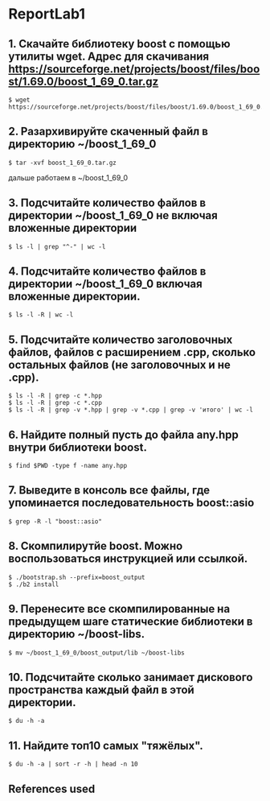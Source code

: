 # ReportLab1

## 1. Скачайте библиотеку boost с помощью утилиты wget. Адрес для скачивания https://sourceforge.net/projects/boost/files/boost/1.69.0/boost_1_69_0.tar.gz
```
$ wget https://sourceforge.net/projects/boost/files/boost/1.69.0/boost_1_69_0.tar.gz
```
## 2. Разархивируйте скаченный файл в директорию ~/boost_1_69_0
```
$ tar -xvf boost_1_69_0.tar.gz
```
дальше работаем в ~/boost_1_69_0

## 3. Подсчитайте количество файлов в директории ~/boost_1_69_0 не включая вложенные директории
```
$ ls -l | grep "^-" | wc -l
```
## 4. Подсчитайте количество файлов в директории ~/boost_1_69_0 включая вложенные директории.
```
$ ls -l -R | wc -l
```
## 5. Подсчитайте количество заголовочных файлов, файлов с расширением .cpp, сколько остальных файлов (не заголовочных и не .cpp).
```
$ ls -l -R | grep -c *.hpp
$ ls -l -R | grep -c *.cpp
$ ls -l -R | grep -v *.hpp | grep -v *.cpp | grep -v 'итого' | wc -l
```
## 6. Найдите полный пусть до файла any.hpp внутри библиотеки boost.
```
$ find $PWD -type f -name any.hpp
```
## 7. Выведите в консоль все файлы, где упоминается последовательность boost::asio
```
$ grep -R -l "boost::asio"
```
## 8. Скомпилирутйе boost. Можно воспользоваться инструкцией или ссылкой.
```
$ ./bootstrap.sh --prefix=boost_output
$ ./b2 install
```
## 9. Перенесите все скомпилированные на предыдущем шаге статические библиотеки в директорию ~/boost-libs.
```
$ mv ~/boost_1_69_0/boost_output/lib ~/boost-libs
```
## 10. Подсчитайте сколько занимает дискового пространства каждый файл в этой директории.
```
$ du -h -a 
```
## 11. Найдите топ10 самых "тяжёлых".
```
$ du -h -a | sort -r -h | head -n 10
```


## References used

